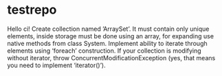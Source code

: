 # testrepo
Hello ci!
Create collection named ’ArraySet’. It must contain only unique elements, inside storage must be done using an array, for expanding use native methods from class System.
Implement ability to iterate through elements using ‘foreach’ construction. If your collection is modifying without iterator, throw ConcurrentModificationException (yes, that means you need to implement ‘iterator()’).


